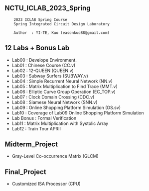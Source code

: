 ## NCTU_ICLAB_2023_Spring

        2023 ICLAB Spring Course
        Spring Integrated Circuit Design Laboratory
        
        Author  : YI-TE, Kuo (easonkuo88@gmail.com) 


## 12 Labs + Bonus Lab
  - Lab00 :  Develope Environment.
  - Lab01 : Chinese Course (CC.v)
  - Lab02 : 12-QUEEN (QUEEN.v)
  - Lab03 : Subway Surfers (SUBWAY.v)
  - Lab04 : Simple Recurrent Neural Network (NN.v)
  - Lab05 : Matrix Multiplication to Find Trace (MMT.v)
  - Lab06 : Elliptic Curve Group Operation (EC_TOP.v)
  - Lab07 : Clock Domain Crossing (CDC.v)
  - Lab08 : Siamese Neural Network (SNN.v)
  - Lab09 : Online Shopping Platform Simulation (OS.sv)
  - Lab10 : Coverage of Lab09 Online Shopping Platform Simulation
  - Lab Bonus : Formal Verification
  - Lab11 : Matrix Multiplication with Systolic Array 
  - Lab12 : Train Tour APRII
   
##
## Midterm_Project
  - Gray-Level Co-occurrence Matrix (GLCM)
##

## Final_Project
  - Customized ISA Processor (CPU)
##
